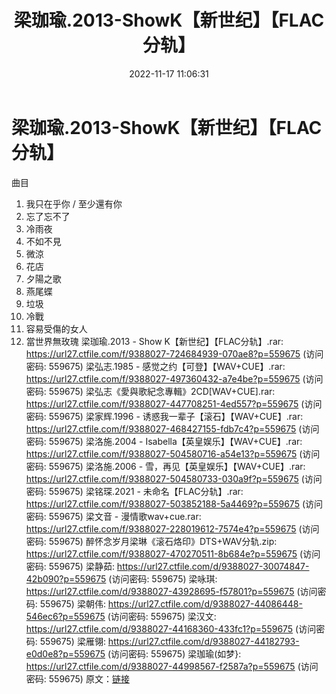 ﻿---
title: 梁珈瑜.2013-ShowK【新世纪】【FLAC分轨】
date: 2022-11-17 11:06:31
categories: WAV车载音乐、镜像
tags: 华语中文
---
# 梁珈瑜.2013-ShowK【新世纪】【FLAC分轨】

曲目
01. 我只在乎你 / 至少還有你
02. 忘了忘不了
03. 冷雨夜
04. 不如不見
05. 微涼
06. 花店
07. 夕陽之歌
08. 燕尾蝶
09. 垃圾
10. 冷戰
11. 容易受傷的女人
12. 當世界無玫瑰
梁珈瑜.2013 - Show K【新世纪】【FLAC分轨】.rar: https://url27.ctfile.com/f/9388027-724684939-070ae8?p=559675
(访问密码: 559675)
梁弘志.1985 - 感觉之约【可登】【WAV+CUE】.rar: https://url27.ctfile.com/f/9388027-497360432-a7e4be?p=559675
(访问密码: 559675)
梁弘志《愛與歌紀念專輯》2CD[WAV+CUE].rar: https://url27.ctfile.com/f/9388027-447708251-4ed557?p=559675
(访问密码: 559675)
梁家辉.1996 - 诱惑我一辈子【滚石】【WAV+CUE】.rar: https://url27.ctfile.com/f/9388027-468427155-fdb7c4?p=559675
(访问密码: 559675)
梁洛施.2004 - Isabella【英皇娱乐】【WAV+CUE】.rar: https://url27.ctfile.com/f/9388027-504580716-a54e13?p=559675
(访问密码: 559675)
梁洛施.2006 - 雪，再见【英皇娱乐】【WAV+CUE】.rar: https://url27.ctfile.com/f/9388027-504580733-030a9f?p=559675
(访问密码: 559675)
梁铭琛.2021 - 未命名【FLAC分轨】.rar: https://url27.ctfile.com/f/9388027-503852188-5a4469?p=559675
(访问密码: 559675)
梁文音 - 漫情歌wav+cue.rar: https://url27.ctfile.com/f/9388027-228019612-7574e4?p=559675
(访问密码: 559675)
醉怀念岁月梁琳《滚石烙印》DTS+WAV分轨.zip: https://url27.ctfile.com/f/9388027-470270511-8b684e?p=559675
(访问密码: 559675)
梁静茹: https://url27.ctfile.com/d/9388027-30074847-42b090?p=559675
(访问密码: 559675)
梁咏琪: https://url27.ctfile.com/d/9388027-43928695-f57801?p=559675
(访问密码: 559675)
梁朝伟: https://url27.ctfile.com/d/9388027-44086448-546ec6?p=559675
(访问密码: 559675)
梁汉文: https://url27.ctfile.com/d/9388027-44168360-433fc1?p=559675
(访问密码: 559675)
梁雁翎: https://url27.ctfile.com/d/9388027-44182793-e0d0e8?p=559675
(访问密码: 559675)
梁珈瑜(如梦}: https://url27.ctfile.com/d/9388027-44998567-f2587a?p=559675
(访问密码: 559675)
原文：[链接](https://blog.sina.com.cn/s/blog_1647c7e76010310a6.html)
